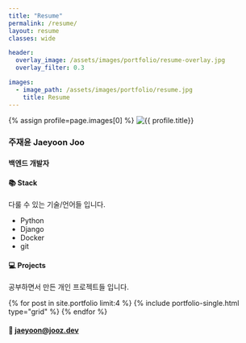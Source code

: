 ```yaml
---
title: "Resume"
permalink: /resume/
layout: resume
classes: wide

header:
  overlay_image: /assets/images/portfolio/resume-overlay.jpg
  overlay_filter: 0.3

images:
  - image_path: /assets/images/portfolio/resume.jpg
    title: Resume
---
```


<div>
    {% assign profile=page.images[0] %}
    <img class="resume-profile" src="{{ profile.image_path }}" alt="{{ profile.title}}"/>
</div>

### 주재윤 Jaeyoon Joo

#### 백엔드 개발자

#### 📚 Stack

다룰 수 있는 기술/언어들 입니다.

- Python
- Django
- Docker
- git

#### 💻 Projects

공부하면서 만든 개인 프로젝트들 입니다.

<div class="resume-projects">
  {% for post in site.portfolio limit:4 %}
    {% include portfolio-single.html type="grid" %}
  {% endfor %}
</div>

#### 📧 jaeyoon@jooz.dev
